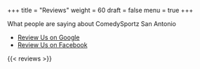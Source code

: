 +++
title = "Reviews"
weight = 60
draft = false
menu = true
+++

What people are saying about ComedySportz San Antonio

<ul class="actions">
    <li><a target="_blank" rel="noopener" href="https://www.google.com/search?q=comedysportz+san+antonio&ie=utf-8&oe=utf-8#lrd=0x865c68860bf3ce87:0x6a8fc18bbee1a15,3,,,," class="button">Review Us on Google</a></li>
    <li><a target="_blank" rel="noopener" href="https://www.facebook.com/pg/ComedySportzSanAntonio/reviews" class="button">Review Us on Facebook</a></li>
</ul>

{{< reviews >}}
